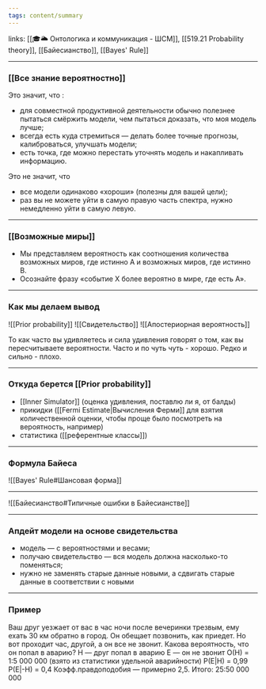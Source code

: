 ```yaml
---
tags: content/summary
---
```

links: [[🎓🌥️ Онтологика и коммуникация - ШСМ]], [[519.21  Probability theory]], [[Байесианство]], [[Bayes' Rule]]

---


### [[Все знание вероятностно]]
Это значит, что :
- для совместной продуктивной деятельности обычно полезнее пытаться смёржить модели, чем пытаться доказать, что моя модель лучше;
- всегда есть куда стремиться — делать более точные прогнозы, калиброваться, улучшать модели;
- есть точка, где можно перестать уточнять модель и накапливать информацию.

Это не значит, что
- все модели одинаково «хороши» (полезны для вашей цели);
- раз вы не можете уйти в самую правую часть спектра, нужно немедленно уйти в самую левую. 

---

### [[Возможные миры]]
- Мы представляем вероятность как соотношения количества возможных
миров, где истинно А и возможных миров, где истинно В.
- Осознайте фразу «событие Х более вероятно в мире, где есть А».

---

### Как мы делаем вывод
![[Prior probability]]
![[Свидетельство]]
![[Апостериорная вероятность]]

То как часто вы удивляетесь и сила удивления говорят о том, как вы пересчитываете вероятности. Часто и по чуть чуть - хорошо. Редко и сильно - плохо.

---
### Откуда берется [[Prior probability]]
- [[Inner Simulator]] (оценка удивления, поставлю ли я, от балды)
- прикидки ([[Fermi Estimate|Вычисления Ферми]] для взятия количественной оценки, чтобы
проще было посмотреть на вероятность, например)
- статистика ([[референтные классы]])

---
### Формула Байеса
![[Bayes' Rule#Шансовая форма]]

---
![[Байесианство#Типичные ошибки в Байесианстве]]

---
### Апдейт модели на основе свидетельства
- модель — с вероятностями и весами;
- получаю свидетельство — вся модель должна насколько-то поменяться;
- нужно не заменять старые данные новыми, а сдвигать старые данные в
соответствии с новыми

---
### Пример
Ваш друг уезжает от вас в час ночи после вечеринки трезвым, ему ехать 30 км обратно в город. Он обещает позвонить, как приедет. Но вот проходит час, другой, а он все не звонит. Какова вероятность, что он попал в аварию?
Н — друг попал в аварию
Е — он не звонит
О(Н) = 1:5 000 000 (взято из статистики удельной аварийности)
P(E|H) = 0,99
P(E|-H) = 0,4
Коэфф.правдоподобия — примерно 2,5.
Итого: 25:50 000 000 